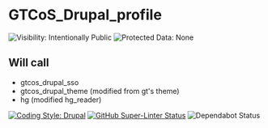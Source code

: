 # GTCoS_Drupal_profile
![Visibility: Intentionally Public](https://flat.badgen.net/badge/Visibility/Intentionally%20Public/orange)
![Protected Data: None](https://flat.badgen.net/badge/Protected%20Data/None/red)

## Will call

- gtcos_drupal_sso
- gtcos_drupal_theme (modified from gt's theme)
- hg (modified hg_reader)

[![Coding Style: Drupal](https://flat.badgen.net/badge/code%20style/Drupal/f2a)](https://www.drupal.org/docs/develop/standards/php/php-coding-standards)
[![GitHub Super-Linter Status](https://github.com/gatech-arcs/gtcos_drupal_profile/workflows/Lint%20Code%20Base/badge.svg)](https://github.com/marketplace/actions/super-linter)
![Dependabot Status](https://flat.badgen.net/github/dependabot/ubuntu/yaru)
